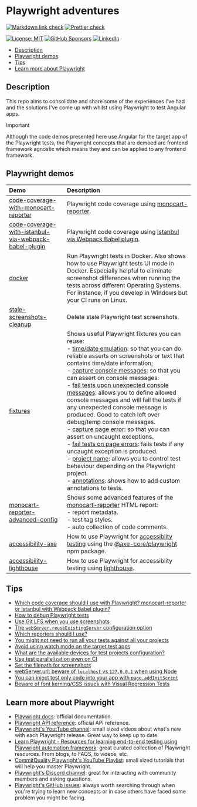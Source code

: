 # Playwright adventures

[![Markdown link check](https://github.com/edumserrano/playwright-adventures/actions/workflows/markdown-link-check.yml/badge.svg)](https://github.com/edumserrano/playwright-adventures/actions/workflows/markdown-link-check.yml)
[![Prettier check](https://github.com/edumserrano/playwright-adventures/actions/workflows/prettier-check.yml/badge.svg)](https://github.com/edumserrano/playwright-adventures/actions/workflows/prettier-check.yml)

[![License: MIT](https://img.shields.io/badge/License-MIT-blue.svg)](./LICENSE)
[![GitHub Sponsors](https://img.shields.io/github/sponsors/edumserrano)](https://github.com/sponsors/edumserrano)
[![LinkedIn](https://img.shields.io/badge/LinkedIn-Eduardo%20Serrano-blue.svg)](https://www.linkedin.com/in/eduardomserrano/)

- [Description](#description)
- [Playwright demos](#playwright-demos)
- [Tips](#tips)
- [Learn more about Playwright](#learn-more-about-playwright)

## Description

This repo aims to consolidate and share some of the experiences I've had and the solutions I've come up with whilst using Playwright to test Angular apps.

> [!IMPORTANT]
>
> Although the code demos presented here use Angular for the target app of the Playwright tests, the Playwright concepts that are demoed are frontend framework agnostic which means they and can be applied to any frontend framework.

## Playwright demos

| Demo                                                                                                                          | Description                                                                                                                                                                                                                                                                                                                                                                                                                                                                                                                                                                                                                                                                                                                                                                                                                                                                                                                                                                                                                                                                                                                                                                                             |
| :---------------------------------------------------------------------------------------------------------------------------- | :------------------------------------------------------------------------------------------------------------------------------------------------------------------------------------------------------------------------------------------------------------------------------------------------------------------------------------------------------------------------------------------------------------------------------------------------------------------------------------------------------------------------------------------------------------------------------------------------------------------------------------------------------------------------------------------------------------------------------------------------------------------------------------------------------------------------------------------------------------------------------------------------------------------------------------------------------------------------------------------------------------------------------------------------------------------------------------------------------------------------------------------------------------------------------------------------------ |
| [code-coverage-with-monocart-reporter](/demos/code-coverage-with-monocart-reporter/README.md)                                 | Playwright code coverage using [monocart-reporter](https://github.com/cenfun/monocart-reporter).                                                                                                                                                                                                                                                                                                                                                                                                                                                                                                                                                                                                                                                                                                                                                                                                                                                                                                                                                                                                                                                                                                        |
| [code-coverage-with-istanbul-via-webpack-babel-plugin](/demos/code-coverage-with-istanbul-via-webpack-babel-plugin/README.md) | Playwright code coverage using [Istanbul via Webpack Babel plugin](https://github.com/istanbuljs/babel-plugin-istanbul).                                                                                                                                                                                                                                                                                                                                                                                                                                                                                                                                                                                                                                                                                                                                                                                                                                                                                                                                                                                                                                                                                |
| [docker](/demos/docker/README.md)                                                                                             | Run Playwright tests in Docker. Also shows how to use Playwright tests UI mode in Docker. Especially helpful to eliminate screenshot differences when running the tests across different Operating Systems. For instance, if you develop in Windows but your CI runs on Linux.                                                                                                                                                                                                                                                                                                                                                                                                                                                                                                                                                                                                                                                                                                                                                                                                                                                                                                                          |
| [stale-screenshots-cleanup](/demos/stale-screenshots-cleanup/README.md)                                                       | Delete stale Playwright test screenshots.                                                                                                                                                                                                                                                                                                                                                                                                                                                                                                                                                                                                                                                                                                                                                                                                                                                                                                                                                                                                                                                                                                                                                               |
| [fixtures](/demos/fixtures/README.md)                                                                                         | Shows useful Playwright fixtures you can reuse: <br/>- [time/date emulation](/demos/fixtures/README.md#timedate-emulation): so that you can do reliable asserts on screenshots or text that contains time/date information; <br/>- [capture console messages](/demos/fixtures/README.md#capture-console-messages): so that you can assert on console messages. <br/>- [fail tests upon unexpected console messages](/demos/fixtures/README.md#fail-tests-upon-unexpected-console-messages): allows you to define allowed console messages and will fail the tests if any unexpected console message is produced. Good to catch left over debug/temp console messages. <br/>- [capture page error](/demos/fixtures/README.md#capture-page-errors): so that you can assert on uncaught exceptions. <br/>- [fail tests on page errors](/demos/fixtures/README.md#fail-tests-on-page-errors): fails tests if any uncaught exception is produced. <br/>- [project name](/demos/fixtures/README.md#project-name): allows you to control test behaviour depending on the Playwright project. <br/>- [annotations](/demos/fixtures/README.md#custom-annotations): shows how to add custom annotations to tests. |
| [monocart-reporter-advanced-config](/demos/monocart-reporter-advanced-config/README.md)                                       | Shows some advanced features of the [monocart-reporter](https://github.com/cenfun/monocart-reporter) HTML report: <br/> - report metadata. <br/>- test tag styles. <br/>- auto collection of code comments.                                                                                                                                                                                                                                                                                                                                                                                                                                                                                                                                                                                                                                                                                                                                                                                                                                                                                                                                                                                             |
| [accessibility-axe](/demos/accessibility-axe/README.md)                                                                       | How to use Playwright for [accessiblity testing](https://playwright.dev/docs/accessibility-testing) using the [@axe-core/playwright](https://www.npmjs.com/package/@axe-core/playwright) npm package.                                                                                                                                                                                                                                                                                                                                                                                                                                                                                                                                                                                                                                                                                                                                                                                                                                                                                                                                                                                                   |
| [accessibility-lighthouse](/demos/accessibility-lighthouse/README.md)                                                         | How to use Playwright for accessiblity testing using [lighthouse](https://www.npmjs.com/package/lighthouse).                                                                                                                                                                                                                                                                                                                                                                                                                                                                                                                                                                                                                                                                                                                                                                                                                                                                                                                                                                                                                                                                                            |

## Tips

- [Which code coverage should I use with Playwright? monocart-reporter or Istanbul with Webpack Babel plugin?](/docs/tips.md#which-code-coverage-should-i-use-with-playwright-monocart-reporter-or-istanbul-with-webpack-babel-plugin)
- [How to debug Playwright tests](/docs/tips.md#how-to-debug-playwright-tests)
- [Use Git LFS when you use screenshots](/docs/tips.md#use-git-lfs-when-you-use-screenshots)
- [The `webServer.reuseExistingServer` configuration option](/docs/tips.md#the-webserverreuseexistingserver-configuration-option)
- [Which reporters should I use?](/docs/tips.md#which-reporters-should-i-use)
- [You might not need to run all your tests against all your projects](/docs/tips.md#you-might-not-need-to-run-all-your-tests-against-all-your-projects)
- [Avoid using watch mode on the target test apps](/docs/tips.md#avoid-using-watch-mode-on-the-target-test-apps)
- [What are the available devices for test projects configuration?](/docs/tips.md#what-are-the-available-devices-for-test-projects-configuration)
- [Use test parallelization even on CI](/docs/tips.md#use-test-parallelization-even-on-ci)
- [Set the filepath for screenshots](/docs/tips.md#set-the-filepath-for-screenshots)
- [webServer.url: beware of `localhost` vs `127.0.0.1` when using Node](/docs/tips.md#webserverurl-beware-of-localhost-vs-127001-when-using-node)
- [You can inject test only code into your app with `page.addInitScript`](/docs/tips.md#you-can-inject-test-only-code-into-your-app-with-pageaddinitscript)
- [Beware of font kerning/CSS issues with Visual Regression Tests](/docs//tips.md#beware-of-font-kerningcss-issues-with-visual-regression-tests)

## Learn more about Playwright

- [Playwright docs](https://playwright.dev/docs/intro): official documentation.
- [Playwright API reference](https://playwright.dev/docs/api/class-playwright): official API reference.
- [Playwright's YoutTube channel](https://www.youtube.com/@Playwrightdev): small sized videos about what's new with each Playwright release. Great way to keep up to date.
- [Learn Playwright - Resources for learning end-to-end testing using Playwright automation framework](https://ray.run/): great curated collection of Playwright resources. From blogs, to FAQS, to videos, etc.
- [CommitQuality Playwright's YouTube Playlist](https://www.youtube.com/playlist?list=PLXgRgGX8-5UVm9yioRY329rfcfy3MusiY): small sized tutorials that will help you master Playwright.
- [Playwright's Discord channel](https://discord.com/servers/playwright-807756831384403968): great for interacting with community members and asking questions.
- [Playwright's GitHub issues](https://github.com/microsoft/playwright/issues): always worth searching through when you're trying to learn new concepts or in case others have faced some problem you might be facing.
